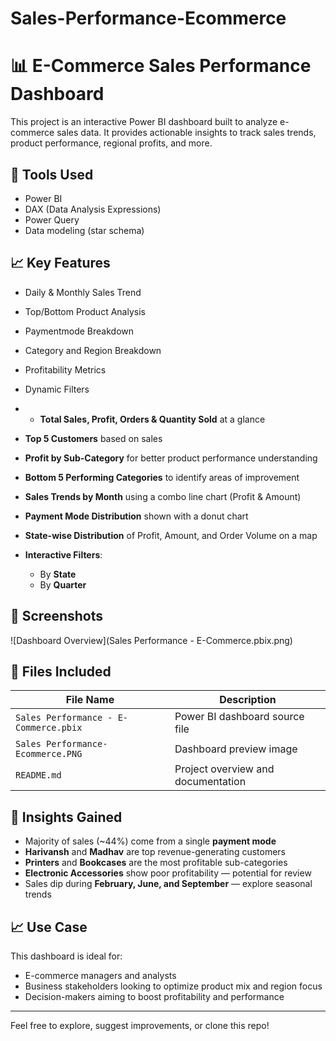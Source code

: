# Sales-Performance-Ecommerce
# 📊 E-Commerce Sales Performance Dashboard

This project is an interactive Power BI dashboard built to analyze e-commerce sales data. It provides actionable insights to track sales trends, product performance, regional profits, and more.

## 🧰 Tools Used
- Power BI
- DAX (Data Analysis Expressions)
- Power Query
- Data modeling (star schema)

## 📈 Key Features
- Daily & Monthly Sales Trend
- Top/Bottom Product Analysis
- Paymentmode Breakdown
- Category and Region Breakdown
- Profitability Metrics
- Dynamic Filters

- - **Total Sales, Profit, Orders & Quantity Sold** at a glance
- **Top 5 Customers** based on sales
- **Profit by Sub-Category** for better product performance understanding
- **Bottom 5 Performing Categories** to identify areas of improvement
- **Sales Trends by Month** using a combo line chart (Profit & Amount)
- **Payment Mode Distribution** shown with a donut chart
- **State-wise Distribution** of Profit, Amount, and Order Volume on a map
- **Interactive Filters**:
  - By **State**
  - By **Quarter**

## 📸 Screenshots
![Dashboard Overview](Sales Performance - E-Commerce.pbix.png)

## 📂 Files Included

| File Name                               | Description                                |
|----------------------------------------|--------------------------------------------|
| `Sales Performance - E-Commerce.pbix`  | Power BI dashboard source file             |
| `Sales Performance-Ecommerce.PNG`      | Dashboard preview image                    |
| `README.md`                            | Project overview and documentation         |


## 🚀 Insights Gained

- Majority of sales (~44%) come from a single **payment mode**
- **Harivansh** and **Madhav** are top revenue-generating customers
- **Printers** and **Bookcases** are the most profitable sub-categories
- **Electronic Accessories** show poor profitability — potential for review
- Sales dip during **February, June, and September** — explore seasonal trends


## 📈 Use Case

This dashboard is ideal for:
- E-commerce managers and analysts
- Business stakeholders looking to optimize product mix and region focus
- Decision-makers aiming to boost profitability and performance


---

Feel free to explore, suggest improvements, or clone this repo!
